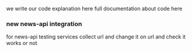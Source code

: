 we write our code explanation here full documentation about code here


### new news-api integration
for news-api testing services collect url and change it on url and check it works or not